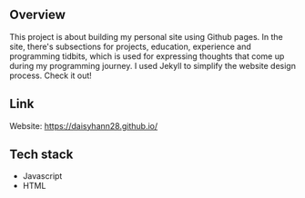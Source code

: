 ## Overview
This project is about building my personal site using Github pages. In the site, there's subsections for projects, education, experience and programming tidbits, which is used for expressing thoughts that come up during my programming journey. I used Jekyll to simplify the website design process. Check it out!

## Link

Website: https://daisyhann28.github.io/

## Tech stack

- Javascript
- HTML

